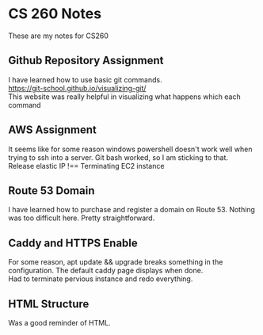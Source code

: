 # CS 260 Notes
These are my notes for CS260

## Github Repository Assignment
I have learned how to use basic git commands.  
https://git-school.github.io/visualizing-git/  
This website was really helpful in visualizing what happens which each command

## AWS Assignment
It seems like for some reason windows powershell doesn't work well when trying to ssh into a server. Git bash worked, so I am sticking to that.  
Release elastic IP !== Terminating EC2 instance

## Route 53 Domain
I have learned how to purchase and register a domain on Route 53. Nothing was too difficult here. Pretty straightforward.

## Caddy and HTTPS Enable
For some reason, apt update && upgrade breaks something in the configuration. The default caddy page displays when done.  
Had to terminate pervious instance and redo everything.

## HTML Structure
Was a good reminder of HTML.